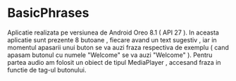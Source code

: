 # BasicPhrases

Aplicatie realizata pe versiunea de Android Oreo 8.1 ( API 27 ).
In aceasta aplicatie sunt prezente 8 butoane , fiecare avand un text sugestiv , iar in momentul apasarii unui buton se va auzi fraza respectiva de exemplu ( cand apasam butonul cu numele "Welcome" se va auzi "Welcome" ).
Pentru partea audio am folosit un obiect de tipul MediaPlayer , accesand fraza in functie de tag-ul butonului.
